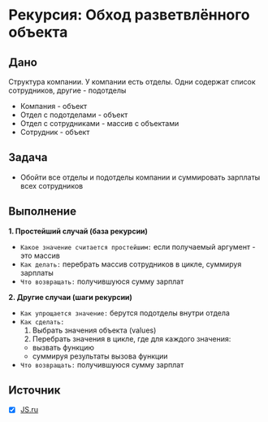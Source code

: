 # Рекурсия:  Обход разветвлённого объекта

## Дано
Структура компании. У компании есть отделы. Одни содержат список сотрудников, другие - подотделы
- Компания - объект
- Отдел с подотделами - объект
- Отдел с сотрудниками - массив с объектами
- Сотрудник - объект


## Задача
- Обойти все отделы и подотделы компании и суммировать зарплаты всех сотрудников


## Выполнение
**1. Простейший случай (база рекурсии)**
  - `Какое значение считается простейшим:` если получаемый аргумент - это массив
  - `Как делать:` перебрать массив сотрудников в цикле, суммируя зарплаты
  - `Что возвращать:` получившуюся сумму зарплат

**2. Другие случаи (шаги рекурсии)**
  - `Как упрощается значение:` берутся подотделы внутри отдела
  - `Как сделать:`
    1. Выбрать значения объекта (values)
    2. Перебрать значения в цикле, где для каждого значения:
      - вызвать функцию
      - суммируя результаты вызова функции
  - `Что возвращать:` получившуюся сумму зарплат


## Источник
- [x] [JS.ru](https://learn.javascript.ru/recursion#rekursivnye-obhody)